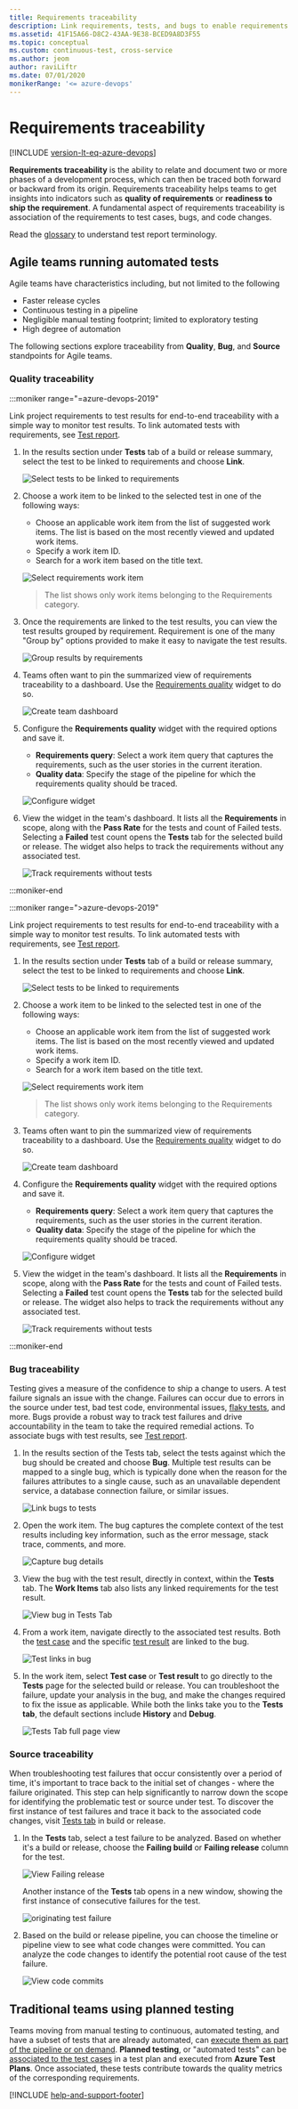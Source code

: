 ```yaml
---
title: Requirements traceability
description: Link requirements, tests, and bugs to enable requirements traceability
ms.assetid: 41F15A66-D8C2-43AA-9E38-BCED9A8D3F55
ms.topic: conceptual
ms.custom: continuous-test, cross-service
ms.author: jeom
author: raviLiftr
ms.date: 07/01/2020
monikerRange: '<= azure-devops'
---
```


# Requirements traceability

[!INCLUDE [version-lt-eq-azure-devops](../../includes/version-lt-eq-azure-devops.md)]

**Requirements traceability** is the ability to relate and document two or more phases of 
a development process, which can then be traced both forward or backward from its origin.
Requirements traceability helps teams to get insights into indicators such as
**quality of requirements** or **readiness to ship the requirement**.
A fundamental aspect of requirements traceability is association of the requirements to test cases, bugs, and code changes.

Read the [glossary](./test-glossary.md) to understand test report terminology.

<a name="agileteams"></a>

## Agile teams running automated tests 

Agile teams have characteristics including, but not limited to the following 

* Faster release cycles 
* Continuous testing in a pipeline
* Negligible manual testing footprint; limited to exploratory testing
* High degree of automation

The following sections explore traceability from **Quality**, **Bug**, and **Source** standpoints for Agile teams.

<a name="qualitytraceability"></a>

### Quality traceability

:::moniker range="=azure-devops-2019"

Link project requirements to test results for end-to-end traceability with a simple way to monitor test results.
To link automated tests with requirements, see [Test report](review-continuous-test-results-after-build.md).

1. In the results section under **Tests** tab of a build or release summary,
   select the test to be linked to requirements and choose **Link**. 

   ![Select tests to be linked to requirements](media/requirements-traceability/link-results-to-requirements.png)

2. Choose a work item to be linked to the selected test in one of the following ways:

   * Choose an applicable work item from the list of suggested work items. The list is based on the most recently viewed and updated work items.
   * Specify a work item ID.
   * Search for a work item based on the title text.

   ![Select requirements work item](media/requirements-traceability/select-workitem.png)

   > The list shows only work items belonging to the Requirements category. 

3. Once the requirements are linked to the test results, you can view the test
   results grouped by requirement. Requirement is one of the many "Group by" options provided
   to make it easy to navigate the test results.

   ![Group results by requirements](media/requirements-traceability/groupby-requirements.png)

4. Teams often want to pin the summarized view of requirements traceability to a dashboard.
   Use the [Requirements quality](../../report/dashboards/widget-catalog.md) widget to do so.

   ![Create team dashboard](media/requirements-traceability/team-dashboard.png)

5. Configure the **Requirements quality** widget with the required options and save it.

   * **Requirements query**: Select a work item query that captures the requirements, such as the user stories in the current iteration.
   * **Quality data**: Specify the stage of the pipeline for which the requirements quality should be traced.

   ![Configure widget](media/requirements-traceability/configure-widget.png)

6. View the widget in the team's dashboard. It lists all the **Requirements** in scope,
   along with the **Pass Rate** for the tests and count of Failed tests. Selecting a **Failed** test
   count opens the **Tests** tab for the selected build or release.
   The widget also helps to track the requirements without any associated test.

   ![Track requirements without tests](media/requirements-traceability/requirements-quality-widget.png)

:::moniker-end

:::moniker range=">azure-devops-2019"

Link project requirements to test results for end-to-end traceability with a simple way to monitor test results. To link automated tests with requirements, see [Test report](review-continuous-test-results-after-build.md).

1. In the results section under **Tests** tab of a build or release summary,
   select the test to be linked to requirements and choose **Link**. 

   ![Select tests to be linked to requirements](media/requirements-traceability/link-results-to-requirements.png)

2. Choose a work item to be linked to the selected test in one of the following ways:

   * Choose an applicable work item from the list of suggested work items. The list is based on the most recently viewed and updated work items.
   * Specify a work item ID.
   * Search for a work item based on the title text.

   ![Select requirements work item](media/requirements-traceability/select-workitem.png)

   > The list shows only work items belonging to the Requirements category. 

3. Teams often want to pin the summarized view of requirements traceability to a dashboard.
   Use the [Requirements quality](../../report/dashboards/widget-catalog.md) widget to do so.

   ![Create team dashboard](media/requirements-traceability/team-dashboard.png)

4. Configure the **Requirements quality** widget with the required options and save it.

   * **Requirements query**: Select a work item query that captures the requirements, such as the user stories in the current iteration.
   * **Quality data**: Specify the stage of the pipeline for which the requirements quality should be traced.

   ![Configure widget](media/requirements-traceability/configure-widget.png)

5. View the widget in the team's dashboard. It lists all the **Requirements** in scope,
   along with the **Pass Rate** for the tests and count of Failed tests. Selecting a **Failed** test
   count opens the **Tests** tab for the selected build or release.
   The widget also helps to track the requirements without any associated test.

   ![Track requirements without tests](media/requirements-traceability/requirements-quality-widget.png)

:::moniker-end

<a name="bugtraceability"></a>

### Bug traceability

Testing gives a measure of the confidence to ship a change to users. A test failure signals an issue with the change. Failures can occur due to errors in the source under test, bad test code, environmental issues, [flaky tests](test-glossary.md), and more.
Bugs provide a robust way to track test failures and drive accountability in the team to take the required remedial actions.
To associate bugs with test results, see [Test report](review-continuous-test-results-after-build.md).

1. In the results section of the Tests tab, select the tests against which the bug should be created and choose **Bug**. Multiple test results can be mapped to a single bug, which is typically done when the reason for the failures attributes to a single cause, such as an unavailable dependent service, a database connection failure, or similar issues.

   ![Link bugs to tests](media/requirements-traceability/link-bugs-to-tests.png)

2. Open the work item. The bug captures the complete context of the test results including key information, such as the error message, stack trace, comments, and more.

   ![Capture bug details](media/requirements-traceability/capture-bug-details.png)

3. View the bug with the test result, directly in context, within the **Tests** tab.
   The **Work Items** tab also lists any linked requirements for the test result.

   ![View bug in Tests Tab](media/requirements-traceability/view-bug-in-tests-tab.png)

4. From a work item, navigate directly to the associated test results.
   Both the [test case](test-glossary.md) and the specific [test result](test-glossary.md) are linked to the bug.

   ![Test links in bug](media/requirements-traceability/test-link-in-bug.png)

5. In the work item, select **Test case** or **Test result** to go directly to the **Tests** page
   for the selected build or release. You can troubleshoot the failure, update your analysis
   in the bug, and make the changes required to fix the issue as applicable.
   While both the links take you to the **Tests tab**, the default sections include **History** and **Debug**.

   ![Tests Tab full page view](media/requirements-traceability/redirect-to-tests-tab.png)

<a name="sourcetraceability"></a>

### Source traceability

When troubleshooting test failures that occur consistently over a period of time,
it's important to trace back to the initial set of changes - where the failure originated.
This step can help significantly to narrow down the scope for identifying the problematic test or
source under test. To discover the first instance of test failures and trace it back to the associated code changes,
visit [Tests tab](review-continuous-test-results-after-build.md) in build or release.

1. In the **Tests** tab, select a test failure to be analyzed.
   Based on whether it's a build or release, choose the **Failing build** or **Failing release** column for the test. 

   ![View Failing release](media/requirements-traceability/view-failing-release.png)

   Another instance of the **Tests** tab opens in a new window, showing the first instance of consecutive failures for the test.

   ![originating test failure](media/requirements-traceability/view-originating-test.png)

2. Based on the build or release pipeline, you can choose the timeline or pipeline view to see what code changes were committed.
   You can analyze the code changes to identify the potential root cause of the test failure.

   ![View code commits](media/requirements-traceability/view-code-commits.png)

<a name="traditionalteams"></a>

## Traditional teams using planned testing

Teams moving from manual testing to continuous, automated testing, and have a subset of tests that are already automated, can [execute them as part of the pipeline or on demand](review-continuous-test-results-after-build.md).
**Planned testing**, or "automated tests" can be [associated to the test cases](../../test/associate-automated-test-with-test-case.md)
in a test plan and executed from **Azure Test Plans**.
Once associated, these tests contribute towards the quality metrics of the corresponding requirements.

[!INCLUDE [help-and-support-footer](includes/help-and-support-footer.md)] 
